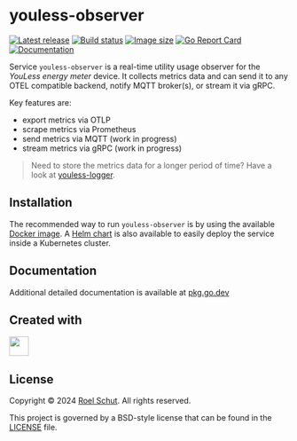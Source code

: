 youless-observer
================

[![Latest release][latest-release-img]][latest-release-url]
[![Build status][build-status-img]][build-status-url]
[![Image size][image-size-img]][image-size-url]
[![Go Report Card][report-img]][report-url]
[![Documentation][doc-img]][doc-url]

[latest-release-img]: https://img.shields.io/github/release/roeldev/youless-observer.svg?label=latest

[latest-release-url]: https://github.com/roeldev/youless-observer/releases

[build-status-img]: https://github.com/roeldev/youless-observer/actions/workflows/test-go.yml/badge.svg

[build-status-url]: https://github.com/roeldev/youless-observer/actions/workflows/test-go.yml

[image-size-img]: https://img.shields.io/docker/image-size/roeldev/youless-observer

[image-size-url]: https://hub.docker.com/repository/docker/roeldev/youless-observer/tags

[report-img]: https://goreportcard.com/badge/github.com/roeldev/youless-observer

[report-url]: https://goreportcard.com/report/github.com/roeldev/youless-observer

[doc-img]: https://godoc.org/github.com/roeldev/youless-observer?status.svg

[doc-url]: https://pkg.go.dev/github.com/roeldev/youless-observer

Service `youless-observer` is a real-time utility usage observer for the _YouLess energy meter_ device. It collects
metrics data and can send it to any OTEL compatible backend, notify MQTT broker(s), or stream it via gRPC.

Key features are:

- export metrics via OTLP
- scrape metrics via Prometheus
- send metrics via MQTT (work in progress)
- stream metrics via gRPC (work in progress)

> Need to store the metrics data for a longer period of time? Have a look
> at [youless-logger](https://github.com/roeldev/youless-logger).

## Installation

The recommended way to run `youless-observer` is by using the
available [Docker image](https://hub.docker.com/repository/docker/roeldev/youless-observer).
A [Helm chart](charts/youless-observer/README.md) is also available to easily deploy the service inside a Kubernetes
cluster.

## Documentation

Additional detailed documentation is available at [pkg.go.dev][doc-url]

## Created with

<a href="https://www.jetbrains.com/?from=roeldev" target="_blank"><img src="https://resources.jetbrains.com/storage/products/company/brand/logos/GoLand_icon.png" width="35" /></a>

## License

Copyright © 2024 [Roel Schut](https://roelschut.nl). All rights reserved.

This project is governed by a BSD-style license that can be found in the [LICENSE](LICENSE) file.
